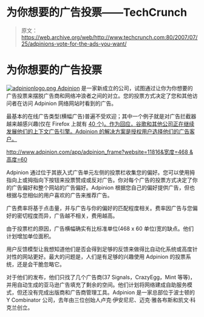 # 为你想要的广告投票——TechCrunch

> 原文：<https://web.archive.org/web/http://www.techcrunch.com:80/2007/07/25/adpinions-vote-for-the-ads-you-want/>

# 为你想要的广告投票

[![adpinionlogo.png](img/284c8508475988fa462388e9f6a977dc.png) ](https://web.archive.org/web/20220121105630/http://adpinion.com/) [Adpinion](https://web.archive.org/web/20220121105630/http://adpinion.com/) 是一家新成立的公司，试图通过让你为你想要的广告投票来摆脱广告商和网络冲浪者之间的对立。您的投票方式决定了您和其他访问者在访问 Adpinion 网络网站时看到的广告。

最基本的在线广告类型(横幅广告)普遍不受欢迎；其中一个例子就是对广告拦截器越来越感兴趣(仅在 Firefox 上就有 [40 个)。作为回应，谷歌和其他公司正在继续发展他们的上下文广告引擎。Adpinion 的解决方案是授权用户选择他们的广告客户。](https://web.archive.org/web/20220121105630/https://addons.mozilla.org/en-US/firefox/search?q=ad%20block&status=4&show=5&page=8)

[http://www.adpinion.com/app/adpinion_frame?website=11816&宽度=468 &高度=60](https://web.archive.org/web/20220121105630/http://www.adpinion.com/app/adpinion_frame?website=11816&width=468&height=60)

Adpinion 通过位于其嵌入式广告单元左侧的投票栏收集您的偏好。您可以使用拇指向上或拇指向下按钮来投票赞成或反对广告。你对每个广告的投票方式决定了你的广告偏好和整个网站的广告偏好。Adpinion 根据您自己的偏好提供广告，但也根据与您相似的用户喜欢的广告来推荐广告。

广告费率将基于点击量，并与广告与你的偏好的匹配程度相关。费率因广告与您偏好的密切程度而异，广告越不相关，费用越高。

由于投票栏的原因，广告横幅确实有比标准单位(468 x 60 单位)宽的缺点。他们计划增加单位面积。

用户反馈模型让我想知道他们是否会得到足够的反馈来做得比自动化系统或高度针对性的网站更好。最大的问题是，人们是有足够的兴趣使用 Adpinion 的投票系统，还是会干脆忽略它。

对于他们的发布，他们只找了几个广告商(37 Signals，CrazyEgg，Mint 等等)，并用自动生成的亚马逊广告填充了剩余的空间。他们计划将网络建成自助服务模式，但还没有完成出版商和广告商管理工具。Adpinion 是一家总部位于波士顿的 Y Combinator 公司，去年由三位创始人卢克·伊安尼尼、迈克·雅各布斯和凯文·科克兰创立。